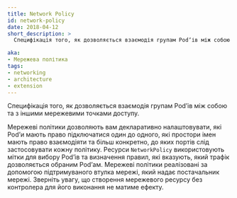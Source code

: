 ```yaml
---
title: Network Policy
id: network-policy
date: 2018-04-12
short_description: >
  Специфікація того, як дозволяється взаємодія групам Podʼів між собою та з іншими мережевими точками доступу.

aka: 
- Мережева політика
tags:
- networking
- architecture
- extension
---
```


Специфікація того, як дозволяється взаємодія групам Podʼів між собою та з іншими мережевими точками доступу.

<!--more-->

Мережеві політики дозволяють вам декларативно налаштовувати, які Podʼи мають право підключатися один до одного, які простори імен мають право взаємодіяти та більш конкретно, до яких портів слід застосовувати кожну політику. Ресурси `NetworkPolicy` використовують мітки для вибору Podʼів та визначення правил, які вказують, який трафік дозволяється обраним Podʼам. Мережеві політики реалізовані за допомогою підтримуваного втулка мережі, який надає постачальник мережі. Зверніть увагу, що створення мережевого ресурсу без контролера для його виконання не матиме ефекту.
